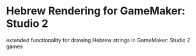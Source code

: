 # Hebrew Rendering for GameMaker: Studio 2
extended functionality for drawing Hebrew strings in GameMaker: Studio 2 games

